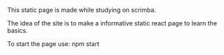 This static page is made while studying on scrimba. 

The idea of the site is to make a informative static react page to learn the basics.

To start the page use: npm start
